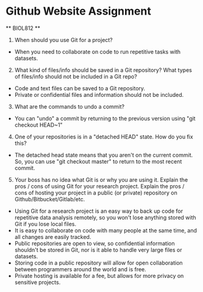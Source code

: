# Github Website Assignment 
** BIOL812 **

1. When should you use Git for a project?
* When you need to collaborate on code to run repetitive tasks with datasets.

2. What kind of files/info should be saved in a Git repository? 
   What types of files/info should not be included in a Git repo?
* Code and text files can be saved to a Git repository.
* Private or confidential files and information should not be included.

3. What are the commands to undo a commit?
* You can "undo" a commit by returning to the previous version using "git checkout HEAD~1"

4. One of your repositories is in a "detached HEAD" state. 
   How do you fix this?
* The detached head state means that you aren't on the current commit. So, you can use "git checkout master" to return to the most recent commit.

5. Your boss has no idea what Git is or why you are using it. 
   Explain the pros / cons of using Git for your research project.
   Explain the pros / cons of hosting your project in a public 
   (or private) repository on Github/Bitbucket/Gitlab/etc. 
* Using Git for a research project is an easy way to back up code for repetitive data analysis remotely, so you won't lose anything stored with Git if you lose local files.
* It is easy to collaborate on code with many people at the same time, and all changes are easily tracked.
* Public repositories are open to view, so confidential information shouldn't be stored in Git, nor is it able to handle very large files or datasets.
* Storing code in a public repository will allow for open collaboration between programmers around the world and is free.
* Private hosting is available for a fee, but allows for more privacy on sensitive projects.
